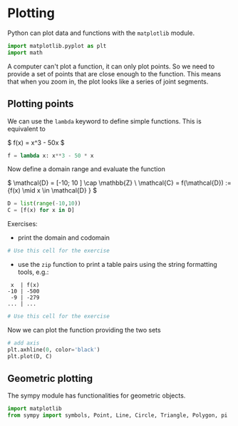 # Plotting

Python can plot data and functions with the `matplotlib` module.

```python
import matplotlib.pyplot as plt
import math
```

A computer can't plot a function, it can only plot points. So we need to provide a set of points that are close enough to the function.
This means that when you zoom in, the plot looks like a series of joint segments.

## Plotting points

We can use the `lambda` keyword to define simple functions.
This is equivalent to

$
f(x) = x^3 - 50x
$

```python
f = lambda x: x**3 - 50 * x
```

Now define a domain range and evaluate the function

$
\mathcal{D} = [-10; 10 ] \cap \mathbb{Z} \\
\mathcal{C} = f(\mathcal{D}) := \{f(x) \mid x \in \mathcal{D} \}
$

```python
D = list(range(-10,10))
C = [f(x) for x in D]
```

Exercises:

- print the domain and codomain

```python
# Use this cell for the exercise

```

- use the `zip` function to print a table pairs
  using the string formatting tools, e.g.:

~~~
 x  | f(x)
-10 | -500
 -9 | -279
... | ...
~~~

<!-- list(zip(C, D)) -->
```python
# Use this cell for the exercise

```

Now we can plot the function providing the two sets

```python
# add axis
plt.axhline(0, color='black')
plt.plot(D, C)
```

## Geometric plotting

The sympy module has functionalities for geometric objects.

```python
import matplotlib
from sympy import symbols, Point, Line, Circle, Triangle, Polygon, pi

```
